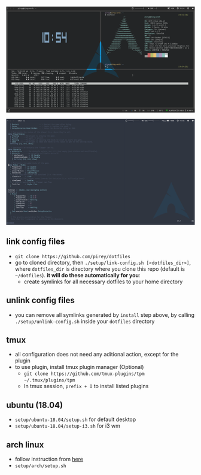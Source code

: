 ![](https://raw.githubusercontent.com/pirey/dotfiles/master/scrot/scrot.png)

![](https://raw.githubusercontent.com/pirey/dotfiles/master/scrot/scrot-blended.png)

## link config files
+ `git clone https://github.com/pirey/dotfiles`
+ go to cloned directory, then `./setup/link-config.sh [<dotfiles_dir>]`, where `dotfiles_dir` is directory where you clone this repo (default is `~/dotfiles`). **it will do these automatically for you**:
    - create symlinks for all necessary dotfiles to your home directory

## unlink config files
+ you can remove all symlinks generated by `install` step above, by calling `./setup/unlink-config.sh` inside your `dotfiles` directory

## tmux
+ all configuration does not need any aditional action, except for the plugin
+ to use plugin, install tmux plugin manager (Optional)
    - `git clone https://github.com/tmux-plugins/tpm ~/.tmux/plugins/tpm`
    - In tmux session, `prefix + I` to install listed plugins


## ubuntu (18.04)

+ `setup/ubuntu-18.04/setup.sh` for default desktop
+ `setup/ubuntu-18.04/setup-i3.sh` for i3 wm

## arch linux

+ follow instruction from [here](https://gist.github.com/pirey/847c7a212db91d1337a35673d610f8ea)
+ `setup/arch/setup.sh`

